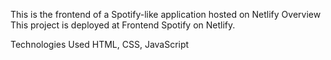 This is the frontend of a Spotify-like application hosted on Netlify
Overview
This project is deployed at Frontend Spotify on Netlify.

Technologies Used
HTML, CSS, JavaScript
